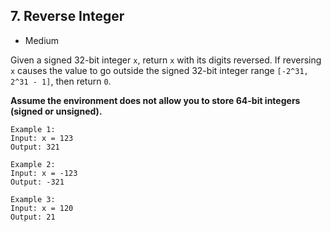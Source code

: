 ## 7. Reverse Integer
* Medium  

Given a signed 32-bit integer `x`, return `x` with its digits reversed. If reversing `x` causes the value to go outside the signed 32-bit integer range `````[-2^31, 2^31 - 1]`````, then return `0`.  

**Assume the environment does not allow you to store 64-bit integers (signed or unsigned).**  

````
Example 1:
Input: x = 123
Output: 321

Example 2:
Input: x = -123
Output: -321

Example 3:
Input: x = 120
Output: 21
````
